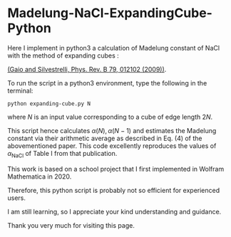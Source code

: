 # Madelung-NaCl-ExpandingCube-Python
Here I implement in python3 a calculation of Madelung constant of NaCl with the method of expanding cubes :

[(Gaio and Silvestrelli, Phys. Rev. B 79, 012102 (2009))](https://journals.aps.org/prb/abstract/10.1103/PhysRevB.79.012102). 

To run the script in a python3 environment, type the following in the terminal:

    python expanding-cube.py N

where $N$ is an input value corresponding to a cube of edge length $2N$.

This script hence calculates $\alpha(N), \alpha(N-1)$ and estimates the Madelung constant via their arithmetic average as described in Eq. (4) of the abovementioned paper. This code excellently reproduces the values of $\alpha_\textrm{NaCl}$ of Table I from that publication.

This work is based on a school project that I first implemented in Wolfram Mathematica in 2020.

Therefore, this python script is probably not so efficient for experienced users.

I am still learning, so I appreciate your kind understanding and guidance.

Thank you very much for visiting this page.
